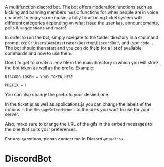 A multifunction discord bot. The bot offers moderation functions such as kicking and banning members
music functions for when people are in voice channels to enjoy some music, a fully functioning ticket
system with different categories depending on what issue the user has, announcements, polls & suggestions
and more! 

In order to run the bot, simply navigate to the folder directory in a command prompt eg: ``C:\Users\Administrator\Desktop\DiscordBot\`` 
and type ``node .`` The bot should then start and you can do !help for a list of available commands and how to use them.

Don't forget to create a .env file in the main directory in which you will store the bot token as well as the prefix. Example:

``DISCORD_TOKEN = YOUR_TOKEN_HERE``

``PREFIX = !``

You can also change the prefix to your desired one. 

In the ticket.js as well as applications.js you can change the labels of the options in the ``MessageSelectMenu()`` to the ones you want to use for your server.

Also, make sure to change the URL of the gifs in the embed messages to the one that suits your preferences.

For any questions, please contact me in Discord ``@t1meless``.
# DiscordBot
